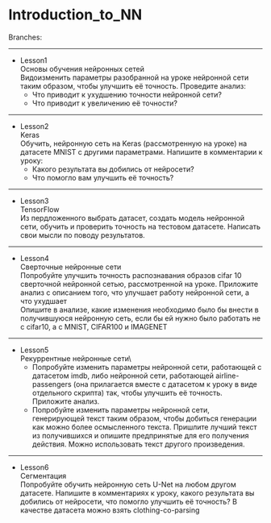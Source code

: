 # Introduction_to_NN <br>
Branches:
<hr>

* Lesson1\
Основы обучения нейронных сетей\
Видоизменить параметры разобранной на уроке нейронной сети таким образом, чтобы улучшить её точность. Проведите анализ:
  * Что приводит к ухудшению точности нейронной сети?
  * Что приводит к увеличению её точности?
<hr>

* Lesson2\
Keras\
Обучить, нейронную сеть на Keras (рассмотренную на уроке) на датасете MNIST с другими параметрами. Напишите в комментарии к уроку:
  * Какого результата вы добились от нейросети?
  * Что помогло вам улучшить её точность?
<hr>

* Lesson3\
TensorFlow\
Из пердложенного выбрать датасет, создать модель нейронной сети, обучить и проверить точность на тестовом датасете. Написать свои мысли по поводу результатов.
<hr>

* Lesson4\
Сверточные нейронные сети\
Попробуйте улучшить точность распознавания образов cifar 10 сверточной нейронной сетью, рассмотренной на уроке. Приложите анализ с описанием того, что улучшает работу нейронной сети, а что ухудшает <br>
Опишите в анализе, какие изменения необходимо было бы внести в получившуюся нейронную сеть, если бы ей нужно было работать не с cifar10, а с MNIST, CIFAR100 и IMAGENET
<hr>

* Lesson5\
Рекуррентные нейронные сети\
  * Попробуйте изменить параметры нейронной сети, работающей с датасетом imdb, либо
нейронной сети, работающей airline-passengers (она прилагается вместе с датасетом к
уроку в виде отдельного скрипта) так, чтобы улучшить её точность. Приложите анализ.
  * Попробуйте изменить параметры нейронной сети, генерирующей текст таким образом,
чтобы добиться генерации как можно более осмысленного текста. Пришлите лучший
текст из получившихся и опишите предпринятые для его получения действия. Можно
использовать текст другого произведения.
<hr>

* Lesson6\
Сегментация\
Попробуйте обучить нейронную сеть U-Net на любом другом датасете. Напишите в комментариях к уроку, какого результата вы добились от нейросети, что помогло улучшить её точность?
В качестве датасета можно взять clothing-co-parsing







